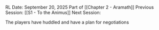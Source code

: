 RL Date: September 20, 2025
Part of [[Chapter 2 - Aramath]]
Previous Session: [[S1 - To the Animus]] Next Session: 

The players have huddled and have a plan for negotiations